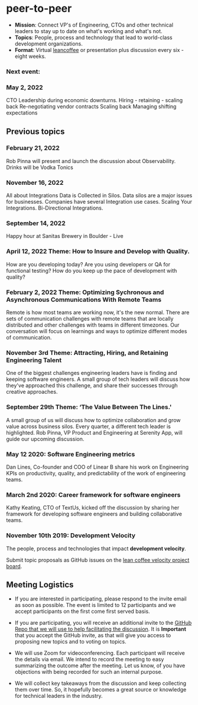 # peer-to-peer

- **Mission**: Connect VP's of Engineering, CTOs and other technical leaders to stay up to date on what's working and what's not.
- **Topics**: People, process and technology that lead to world-class development organizations.
- **Format**: Virtual [leancoffee](https://leancoffee.org) or presentation plus discussion every six - eight weeks.

### Next event: 
### May 2, 2022 
CTO Leadership during economic downturns.
Hiring - retaining - scaling back
Re-negotiating vendor contracts
Scaling back
Managing shifting expectations

## Previous topics

### February 21, 2022
Rob Pinna will present and launch the discussion about Observability. 
Drinks will be Vodka Tonics

### November 16, 2022 
All about Integrations
Data is Collected in Silos. Data silos are a major issues for businesses.
Companies have several Integration use cases.
Scaling Your Integrations.
Bi-Directional Integrations.

### September 14, 2022
Happy hour at Sanitas Brewery in Boulder - Live

### April 12, 2022 Theme: How to Insure and Develop with Quality.
How are you developing today? Are you using developers or QA for functional testing? 
How do you keep up the pace of development with quality?

### February 2, 2022 Theme: Optimizing Sychronous and Asynchronous Communications With Remote Teams
Remote is how most teams are working now, it's the new normal. There are sets of communication challenges with remote teams that are locally distributed and other challenges with teams in different timezones. Our conversation will focus on learnings and ways to optimize different modes of communication. 

### November 3rd Theme: Attracting, Hiring, and Retaining Engineering Talent
One of the biggest challenges engineering leaders have is finding and keeping software engineers. A small group of tech leaders will discuss how they've approached this challenge, and share their successes through creative approaches. 

### September 29th Theme: ‘The Value Between The Lines.'
 A small group of us will discuss how to optimize collaboration and grow value across business silos. Every quarter, a different tech leader is highlighted. Rob Pinna, VP Product and Engineering at Serenity App, will guide our upcoming discussion.

### May 12 2020: Software Engineering metrics

Dan Lines, Co-founder and COO of Linear B share his work on Engineering KPIs on productivity, quality, and predictability of the work of engineering teams.

### March 2nd 2020: Career framework for software engineers

Kathy Keating, CTO of TextUs, kicked off the discussion by sharing her framework for developing software engineers and building collaborative teams.

### November 10th 2019: Development Velocity

The people, process and technologies that impact **development velocity**.

Submit topic proposals as GitHub issues on the [lean coffee velocity project board](https://github.com/profiq/P2P-Tech-Roundtable/projects/1).

## Meeting Logistics

- If you are interested in participating, please respond to the invite email as soon as possible. The event is limited to 12 participants and we accept participants on the first come first served basis.

- If you are participating, you will receive an additional invite to the [GitHub Repo that we will use to help facilitating the discussion](https://github.com/profiq/peer-to-peer). It is **Important** that you accept the GitHub invite, as that will give you access to proposing new topics and to voting on topics.

- We will use Zoom for videoconferencing. Each participant will receive the details via email. We intend to record the meeting to easy summarizing the outcome after the meeting. Let us know, of you have objections with being recorded for such an internal purpose.
    
-  We will collect key takeaways from the discussion and keep collecting them over time. So, it hopefully becomes a great source or knowledge for technical leaders in the industry.
